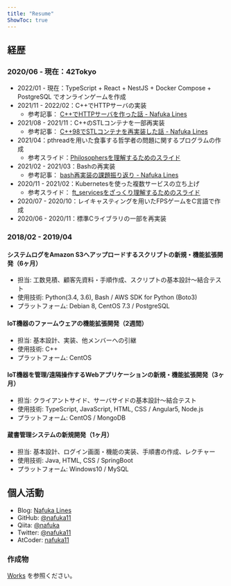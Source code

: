 ```yaml
---
title: "Resume"
ShowToc: true
---
```


## 経歴

### 2020/06 - 現在：42Tokyo

- 2022/01 - 現在：TypeScript + React + NestJS + Docker Compose + PostgreSQL でオンラインゲームを作成
- 2021/11 - 2022/02：C++でHTTPサーバの実装
  - 参考記事： [C++でHTTPサーバを作った話 - Nafuka Lines](https://nafuka.hatenablog.com/entry/2022/04/14/194200)
- 2021/08 - 2021/11：C++のSTLコンテナを一部再実装
  - 参考記事： [C++98でSTLコンテナを再実装した話 - Nafuka Lines](https://nafuka.hatenablog.com/entry/2021/12/06/014200)
- 2021/04：pthreadを用いた食事する哲学者の問題に関するプログラムの作成
  - 参考スライド：[Philosophersを理解するためのスライド](https://docs.google.com/presentation/d/12-lAykLu-RVACE1gI2aP-uEYZoOaeeFVYGh8W4ttTNw/edit?usp=sharing)
- 2021/02 - 2021/03：Bashの再実装
  - 参考記事： [bash再実装の課題振り返り - Nafuka Lines](https://nafuka.hatenablog.com/entry/2021/03/29/194200)
- 2020/11 - 2021/02：Kubernetesを使った複数サービスの立ち上げ
  - 参考スライド： [ft_servicesをざっくり理解するためのスライド](https://docs.google.com/presentation/d/1p_W5fLQ-Phyg6Kzeo0xte7W7bQXeRMwTcZn54O4eLfI/edit?usp=sharing)
- 2020/07 - 2020/10：レイキャスティングを用いたFPSゲームをC言語で作成
- 2020/06 - 2020/11：標準Cライブラリの一部を再実装

### 2018/02 - 2019/04

#### システムログをAmazon S3へアップロードするスクリプトの新規・機能拡張開発（6ヶ月）
- 担当: 工数見積、顧客先資料・手順作成、スクリプトの基本設計～結合テスト
- 使用技術: Python(3.4, 3.6), Bash / AWS SDK for Python (Boto3)
- プラットフォーム: Debian 8, CentOS 7.3 / PostgreSQL

#### IoT機器のファームウェアの機能拡張開発（2週間）
- 担当: 基本設計、実装、他メンバーへの引継
- 使用技術: C++
- プラットフォーム: CentOS

#### IoT機器を管理/遠隔操作するWebアプリケーションの新規・機能拡張開発（3ヶ月）
- 担当: クライアントサイド、サーバサイドの基本設計〜結合テスト
- 使用技術: TypeScript, JavaScript, HTML, CSS / Angular5, Node.js
- プラットフォーム: CentOS / MongoDB

#### 蔵書管理システムの新規開発（1ヶ月）
- 担当: 基本設計、ログイン画面・機能の実装、手順書の作成、レクチャー
- 使用技術: Java, HTML, CSS / SpringBoot
- プラットフォーム: Windows10 / MySQL

## 個人活動

- Blog: [Nafuka Lines](https://nafuka.hatenablog.com/)
- GitHub: [@nafuka11](https://github.com/nafuka11)
- Qiita: [@nafuka](https://qiita.com/nafuka)
- Twitter: [@nafuka11](https://twitter.com/nafuka11)
- AtCoder: [nafuka11](https://atcoder.jp/users/nafuka11)

### 作成物

[Works](../works/) を参照ください。
